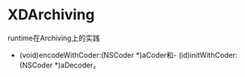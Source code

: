 # XDArchiving
runtime在Archiving上的实践
- (void)encodeWithCoder:(NSCoder *)aCoder和- (id)initWithCoder:(NSCoder *)aDecoder。

